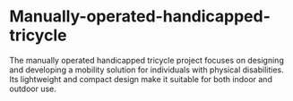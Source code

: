 # Manually-operated-handicapped-tricycle
The manually operated handicapped tricycle project focuses on designing and developing a mobility solution for individuals with physical disabilities. Its lightweight and compact design make it suitable for both indoor and outdoor use. 
